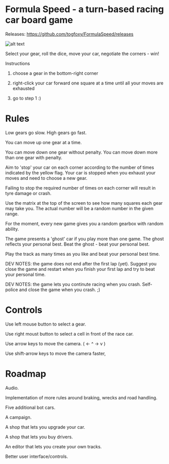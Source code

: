# Formula Speed - a turn-based racing car board game

Releases: https://github.com/togfoxy/FormulaSpeed/releases

![alt text](https://i.postimg.cc/zBHqFnZ3/image.png)

Select your gear, roll the dice, move your car, negotiate the corners - win!

Instructions

1) choose a gear in the bottom-right corner

2) right-click your car forward one square at a time until all your moves are exhausted

3) go to step 1   :)

Rules
=====

Low gears go slow. High gears go fast.

You can move up one gear at a time.

You can move down one gear without penalty. You can move down more than one gear with penalty.

Aim to 'stop' your car on each corner according to the number of times indicated by the yellow flag. Your car is stopped when you exhaust your moves and need to choose a new gear.

Failing to stop the required number of times on each corner will result in tyre damage or crash.

Use the matrix at the top of the screen to see how many squares each gear may take you. The actual number will be a random number in the given range.

For the moment, every new game gives you a random gearbox with random ability.

The game presents a 'ghost' car if you play more than one game. The ghost reflects your personal best. Beat the ghost - beat your personal best.

Play the track as many times as you like and beat your personal best time.

DEV NOTES: the game does not end after the first lap (yet). Suggest you close the game and restart when you finish your first lap and try to beat your personal time.

DEV NOTES: the game lets you continute racing when you crash. Self-police and close the game when you crash.  ;)

Controls
========

Use left mouse button to select a gear.

Use right moust button to select a cell in front of the race car.

Use arrow keys to move the camera.   ( <- ^ -> v  )

Use shift-arrow keys to move the camera faster,

Roadmap
=======

Audio.

Implementation of more rules around braking, wrecks and road handling.

Five additional bot cars.

A campaign.

A shop that lets you upgrade your car.

A shop that lets you buy drivers.

An editor that lets you create your own tracks.

Better user interface/controls.




